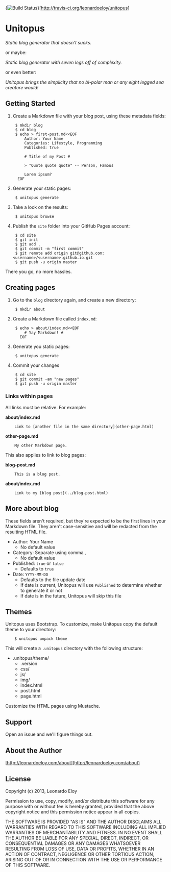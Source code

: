 {<img src="https://secure.travis-ci.org/leonardoeloy/unitopus.png?branch=master" alt="Build Status" />}[http://travis-ci.org/leonardoeloy/unitopus]

# Unitopus #

_Static blog generator that doesn't sucks._

or maybe:

_Static blog generator with seven legs off of complexity._

or even better:

_Unitopus brings the simplicity that no bi-polar man or any eight legged sea creature would!_



## Getting Started ##

1. Create a Markdown file with your blog post, using these metadata fields:

		$ mkdir blog
		$ cd blog
		$ echo > first-post.md<<EOF
			Author: Your Name
			Categories: Lifestyle, Programming
			Published: true

			# Title of my Post #

			> "Quote quote quote" -- Person, Famous

			Lorem ipsum?
		 EOF
			

2. Generate your static pages:

		$ unitopus generate

3. Take a look on the results:

		$ unitopus browse

4. Publish the `site` folder into your GitHub Pages account:

		$ cd site
		$ git init
		$ git add .
		$ git commit -m "first commit"
		$ git remote add origin git@github.com:<username>/<username>.github.io.git
		$ git push -u origin master

There you go, no more hassles.

## Creating pages ##

1. Go to the `blog` directory again, and create a new directory:

		$ mkdir about

2. Create a Markdown file called `index.md`:

		$ echo > about/index.md<<EOF
			# Yay Markdown! #
		  EOF

3. Generate you static pages:

		$ unitopus generate

4. Commit your changes

		$ cd site
		$ git commit -am "new pages"
		$ git push -u origin master

### Links within pages ###

All links must be relative. For example:

**about/index.md**

		Link to [another file in the same directory](other-page.html)

**other-page.md**

		My other Markdown page.

This also applies to link to blog pages:

**blog-post.md**

		This is a blog post.

**about/index.md**

		Link to my [blog post](../blog-post.html)

## More about blog ##

These fields aren't required, but they're expected to be the first lines in your Markdown file. They aren't case-sensitive and will be redacted from the resulting HTML file.

* Author: Your Name
	* No default value
* Category: Separate using comma `,`
	* No default value
* Published: `true` or `false`
	* Defaults to `true`
* Date: `YYYY-MM-DD`
	* Defaults to the file update date
	* If date is current, Unitopus will use `Published` to determine whether to generate it or not
	* If date is in the future, Unitopus will skip this file

## Themes ##

Unitopus uses Bootstrap. To customize, make Unitopus copy the default theme to your directory:

		$ unitopus unpack theme

This will create a `.unitopus` directory with the following structure:

* .unitopus/theme/
	* .version 
	* css/
	* js/
	* img/
	* index.html
	* post.html
	* page.html

Customize the HTML pages using Mustache.

## Support ##

Open an issue and we'll figure things out.

## About the Author ##

[http://leonardoeloy.com/about](http://leonardoeloy.com/about)

## License ##

Copyright (c) 2013, Leonardo Eloy

Permission to use, copy, modify, and/or distribute this software for any purpose with or without fee is hereby granted, provided that the above copyright notice and this permission notice appear in all copies.

THE SOFTWARE IS PROVIDED "AS IS" AND THE AUTHOR DISCLAIMS ALL WARRANTIES WITH REGARD TO THIS SOFTWARE INCLUDING ALL IMPLIED WARRANTIES OF MERCHANTABILITY AND FITNESS. IN NO EVENT SHALL THE AUTHOR BE LIABLE FOR ANY SPECIAL, DIRECT, INDIRECT, OR CONSEQUENTIAL DAMAGES OR ANY DAMAGES WHATSOEVER RESULTING FROM LOSS OF USE, DATA OR PROFITS, WHETHER IN AN ACTION OF CONTRACT, NEGLIGENCE OR OTHER TORTIOUS ACTION, ARISING OUT OF OR IN CONNECTION WITH THE USE OR PERFORMANCE OF THIS SOFTWARE.